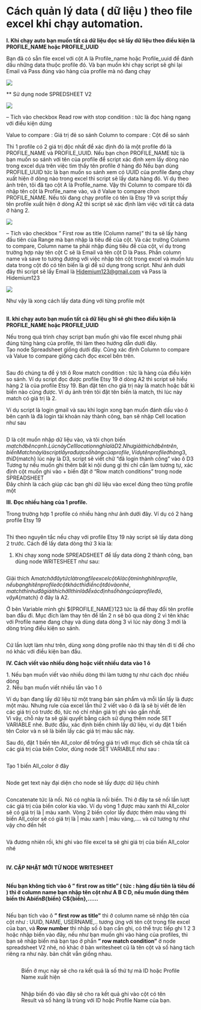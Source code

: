 # Cách quản lý data ( dữ liệu ) theo file excel khi chạy automation.

**I. Khi chạy auto bạn muốn tất cả dữ liệu đọc sẽ lấy dữ liệu theo điều kiện là PROFILE\_NAME hoặc PROFILE\_UUID**

Bạn đã có sẵn file excel với cột A là Profile\_name hoặc Profile\_uuid để đánh dấu những data thuộc profile đó. Và bạn muốn khi chạy script sẽ ghi lại Email và Pass đúng vào hàng của profile mà nó đang chạy

![](http://education.hidemium.io/wp-content/uploads/2024/05/b1.jpg)

\*\* Sử dụng node SPREDSHEET V2

![](https://i.imgur.com/SpvDJ4x.png)

– Tích vào checkbox Read row with stop condition : tức là đọc hàng ngang với điều kiện dừng

Value to compare : Giá trị đẻ so sánh Column to compare : Cột để so sánh

Thì 1 profile có 2 giá trị độc nhất để xác định đó là một profile đó là PROFILE\_NAME và PROFILE\_UUID. Nếu bạn chọn PROFILE\_NAME tức là bạn muốn so sánh với tên của profile để script xác định xem lấy dòng nào trong excel dựa trên việc tìm thấy tên profile ở hàng đó Nếu bạn dùng PROFILE\_UUID tức là bạn muốn so sánh xem có UUID của profile đang chạy xuất hiện ở dòng nào trong excel thì script sẽ lấy data hàng đó. Ví dụ theo ảnh trên, tôi đã tạo cột A là Profile\_name. Vậy thì Column to compare tôi đã nhập tên cột là Profile\_name vào, và ở Value to compare chọn PROFILE\_NAME. Nếu tôi đang chạy profile có tên là Etsy 19 và script thấy tên profile xuất hiện ở dòng A2 thì script sẽ xác định làm việc với tất cả data ở hàng 2.

![](http://education.hidemium.io/wp-content/uploads/2024/05/b3.jpg)

– Tích vào checkbox ” First row as title (Column name)” thì ta sẽ lấy hàng đầu tiên của Range mà bạn nhập là tiêu đề của cột. Và các trường Column to compare, Column name ta phải nhập đúng tiêu đề của cột, ví dụ trong trường hợp này tên cột C sẽ là Email và tên cột D là Pass. Phần column name và save to tương đương với việc nhập tên cột trong excel và muốn lưu data trong cột đó có tên biến là gì để sử dụng trong script. Như ảnh dưới đây thì script sẽ lấy Email là Hidemium123@gmail.com và Pass là Hidemium123

![](https://i.imgur.com/EXji5Rs.png)

Như vậy là xong cách lấy data đúng với từng profile một

\
**II. khi chạy auto bạn muốn tất cả dữ liệu ghi sẽ ghi theo điều kiện là PROFILE\_NAME hoặc PROFILE\_UUID**

Nếu trong quá trình chạy script bạn muốn ghi vào file excel nhưng phải đúng từng hàng của profile, thì làm theo hướng dẫn dưới đây.\
Tạo node Spreadsheet giống dưới đây. Cũng xác định Column to compare và Value to compare giống cách đọc excel bên trên.

<figure><img src="../../../.gitbook/assets/image (11).png" alt=""><figcaption></figcaption></figure>

Sau đó chúng ta để ý tới ô Row match condition : tức là hàng của điều kiện so sánh. Ví dụ script đọc được profile Etsy 19 ở dòng A2 thì script sẽ hiểu hàng 2 là của profile Etsy 19. Bạn đặt tên cho giá trị này là match hoặc bất kì biến nào cũng được. Ví dụ ảnh trên tôi đặt tên biến là match, thì lúc này match có giá trị là 2.

Ví dụ script là login gmail và sau khi login xong bạn muốn đánh dấu vào ô bên cạnh là đã login tài khoản này thành công, bạn sẽ nhập Cell location như sau

<figure><img src="../../../.gitbook/assets/image (1) (1) (1) (1) (1).png" alt=""><figcaption></figcaption></figure>

D là cột muốn nhập dữ liệu vào, và tôi chọn biến ${match} ở bên cạnh. Lúc này Cell location nghĩa là D2. Như giải thích ở bên trên, biến Match này là script lấy ra được số hàng của profile, Ví dụ tên profile ở hàng 3, thì D${match} lúc này là D3, script sẽ viết chữ “đã login thành công” vào ô D3\
Tương tự nếu muốn ghi thêm bất kì nội dung gì thì chỉ cần làm tương tự, xác định cột muốn ghi vào + biến đặt ở “Row match conditions” trong node SPREADSHEET\
Đây chính là cách giúp các bạn ghi dữ liệu vào excel đúng theo từng profile một



**III. Đọc nhiều hàng của 1 profile.**

Trong trường hợp 1 profile có nhiều hàng như ảnh dưới đây. Ví dụ có 2 hàng profile Etsy 19

<figure><img src="../../../.gitbook/assets/image (2) (1) (1).png" alt=""><figcaption></figcaption></figure>

Thì theo nguyên tắc nếu chạy với profile Etsy 19 này script sẽ lấy data dòng 2 trước. Cách để lấy data dòng thứ 3 kia là:

1. Khi chạy xong node SPREADSHEET để lấy data dòng 2 thành công, bạn dùng node WRITESHEET như sau:

<figure><img src="../../../.gitbook/assets/image (3) (1) (1).png" alt=""><figcaption></figcaption></figure>

Giải thích A${match} ở đây tức là trong file excel cột A là cột mình ghi tên profile, nếu bạn ghi tên profile ở cột khác thì điền cột đó vào nhé, match thì như đã giải thích ở II thì n là để xác định số hàng của profile đó, vậy A${match} ở đây là A2.

Ở bên Variable mình ghi ${PROFILE\_NAME}123 tức là để thay đổi tên profile ban đầu đi. Mục đích làm thay tên để lần 2 n sẽ bỏ qua dòng 2 vì tên khác với Profile name đang chạy và dùng data dòng 3 vì lúc này dòng 3 mới là dòng trùng điều kiện so sánh.

<figure><img src="../../../.gitbook/assets/image (4) (1) (1).png" alt=""><figcaption></figcaption></figure>

Cứ lần lượt làm như trên, dùng xong dòng profile nào thì thay tên đi tí để cho nó khác với điều kiện ban đầu.

**IV. Cách viết vào nhiều dòng hoặc viết nhiều data vào 1 ô**

1\. Nếu bạn muốn viết vào nhiều dòng thì làm tương tự như cách đọc nhiều dòng\
2\. Nếu bạn muốn viết nhiều lần vào 1 ô

Ví dụ bạn đang lấy dữ liệu từ một trang bán sản phẩm và mỗi lần lấy là được một màu. Nhưng rule của excel lần thứ 2 viết vào ô đã là sẽ bị viết đè lên các giá trị có trước đó, tức nó chỉ nhận giá trị ghi vào gần nhất.\
Vì vậy, chỗ này ta sẽ giải quyết bằng cách sử dụng thêm node SET VARIABLE nhé. Bước đầu, xác định biến chính lấy dữ liệu, ví dụ đặt 1 biến tên Color và n sẽ là biến lấy các giá trị màu sắc này.

Sau đó, đặt 1 biến tên All\_color để trống giá trị với mục đích sẽ chứa tất cả các giá trị của biến Color, dùng node SET VARIABLE như sau :

<figure><img src="../../../.gitbook/assets/image (5) (1) (1).png" alt=""><figcaption></figcaption></figure>

Tạo 1 biến All\_color ở đây

<figure><img src="../../../.gitbook/assets/image (6) (1) (1).png" alt=""><figcaption></figcaption></figure>

Node get text này đại diện cho node sẽ lấy được dữ liệu chính

<figure><img src="../../../.gitbook/assets/image (7) (1).png" alt=""><figcaption></figcaption></figure>

Concatenate tức là nối. Nó có nghĩa là nối biến. Thì ở đây ta sẽ nối lần lượt các giá trị của biến color kia vào. Ví dụ vòng 1 được màu xanh thì All\_color sẽ có giá trị là | màu xanh. Vòng 2 biến color lấy được thêm màu vàng thì biến All\_color sẽ có giá trị là | màu xanh | màu vàng,…. và cứ tương tự như vậy cho đến hết

<figure><img src="../../../.gitbook/assets/image (8) (1).png" alt=""><figcaption></figcaption></figure>

Và đương nhiên rồi, khi ghi vào file excel ta sẽ ghi giá trị của biến All\_color nhé

<figure><img src="../../../.gitbook/assets/image (9) (1).png" alt=""><figcaption></figcaption></figure>

#### **IV. CẬP  NHẬT MỚI TỪ NODE WRITESHEET**&#x20;

<figure><img src="../../../.gitbook/assets/image (10) (1).png" alt=""><figcaption></figcaption></figure>

**Nếu bạn không tích vào ô ” first row as title” ( tức : hàng đầu tiên là tiêu đề ) thì ở column name bạn nhập tên cột như A B C D, nếu muốn dùng thêm biến thì A${biến} B${biến} C${biến},……**

<figure><img src="../../../.gitbook/assets/image (11) (1).png" alt=""><figcaption></figcaption></figure>

Nếu bạn tích vào ô **” first row as title”** thì ở column name sẽ nhập tên của cột như : UUID, NAME, USERNAME,.. tương ứng với tên cột trong file excel của bạn, và **Row number** thì nhập số ô bạn cần ghi, có thể trực tiếp ghi 1 2 3 hoặc nhập biến vào đây, nếu như bạn muốn ghi vào hàng của profiles, thì bạn sẽ nhập biến mà bạn tạo ở phần **” row match condition”** ở node spreadsheet V2 nhé, nó khác ở bản writesheet cũ là tên cột và số hàng tách riêng ra như này. bản chất vẫn giống nhau.

<figure><img src="../../../.gitbook/assets/image (12).png" alt=""><figcaption><p>Biến ở mục này sẽ cho ra kết quả là số thứ tự mà ID hoặc Profile Name xuất hiện</p></figcaption></figure>



<figure><img src="../../../.gitbook/assets/image (13).png" alt=""><figcaption><p>Nhập biến đó vào đây sẽ cho ra kết quả ghi vào cột có tên Result và số hàng là trùng với ID hoặc Profile Name của bạn.</p></figcaption></figure>



